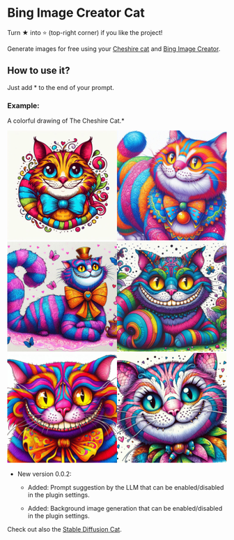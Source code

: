 # Bing Image Creator Cat

Turn ★ into ⭐ (top-right corner) if you like the project!

Generate images for free using your [Cheshire cat](https://github.com/cheshire-cat-ai/core) and [Bing Image Creator](https://www.bing.com/images/create).

## How to use it?
Just add * to the end of your prompt.
### Example:
A colorful drawing of The Cheshire Cat.*

<img width="50%" src="https://raw.githubusercontent.com/pazoff/Bing-Image-Creator-Cat/main/cheshire-cat.jpg"><img width="50%" src="https://raw.githubusercontent.com/pazoff/Bing-Image-Creator-Cat/main/img/1.jpg">
<img width="50%" src="https://raw.githubusercontent.com/pazoff/Bing-Image-Creator-Cat/main/img/2.jpg"><img width="50%" src="https://raw.githubusercontent.com/pazoff/Bing-Image-Creator-Cat/main/img/3.jpg">
<img width="50%" src="https://raw.githubusercontent.com/pazoff/Bing-Image-Creator-Cat/main/img/4.jpg"><img width="50%" src="https://raw.githubusercontent.com/pazoff/Bing-Image-Creator-Cat/main/img/5.jpg">

* New version 0.0.2:
  
  - Added: Prompt suggestion by the LLM that can be enabled/disabled in the plugin settings.
  
  - Added: Background image generation that can be enabled/disabled in the plugin settings.

Check out also the [Stable Diffusion Cat](https://github.com/pazoff/Stable-Diffusion-Cat).

